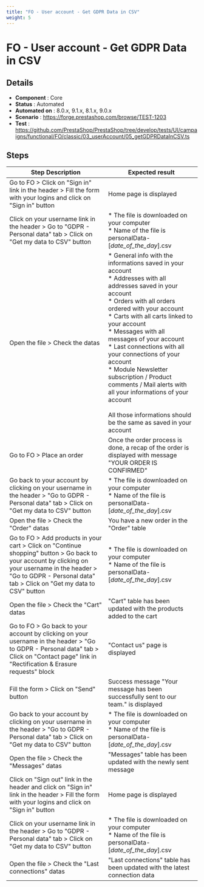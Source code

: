 ```yaml
---
title: "FO - User account - Get GDPR Data in CSV"
weight: 5
---
```


# FO - User account - Get GDPR Data in CSV
## Details
* **Component** : Core
* **Status** : Automated
* **Automated on** : 8.0.x, 9.1.x, 8.1.x, 9.0.x
* **Scenario** : https://forge.prestashop.com/browse/TEST-1203
* **Test** : https://github.com/PrestaShop/PrestaShop/tree/develop/tests/UI/campaigns/functional/FO/classic/03_userAccount/05_getGDPRDataInCSV.ts

## Steps
| Step Description | Expected result |
| ----- | ----- |
| Go to FO > Click on "Sign in" link in the header > Fill the form with your logins and click on "Sign in" button | Home page is displayed |
| Click on your username link in the header > Go to "GDPR - Personal data" tab > Click on "Get my data to CSV" button | * The file is downloaded on your computer<br> * Name of the file is personalData-[_date_of_the_day_].csv |
| Open the file > Check the datas | * General info with the informations saved in your account<br> * Addresses with all addresses saved in your account<br> * Orders with all orders ordered with your account<br> * Carts with all carts linked to your account<br> * Messages with all messages of your account<br> * Last connections with all your connections of your account<br> * Module Newsletter subscription / Product comments / Mail alerts with all your informations of your account<br><br>All those informations should be the same as saved in your account |
| Go to FO > Place an order | Once the order process is done, a recap of the order is displayed with message "YOUR ORDER IS CONFIRMED" |
| Go back to your account by clicking on your username in the header > "Go to GDPR - Personal data" tab > Click on "Get my data to CSV" button | * The file is downloaded on your computer<br> * Name of the file is personalData-[_date_of_the_day_].csv |
| Open the file > Check the "Order" datas | You have a new order in the "Order" table |
| Go to FO > Add products in your cart > Click on "Continue shopping" button > Go back to your account by clicking on your username in the header > "Go to GDPR - Personal data" tab > Click on "Get my data to CSV" button | * The file is downloaded on your computer<br> * Name of the file is personalData-[_date_of_the_day_].csv |
| Open the file > Check the "Cart" datas | "Cart" table has been updated with the products added to the cart |
| Go to FO > Go back to your account by clicking on your username in the header > "Go to GDPR - Personal data" tab > Click on "Contact page" link in "Rectification & Erasure requests" block | "Contact us" page is displayed |
| Fill the form > Click on "Send" button | Success message "Your message has been successfully sent to our team." is displayed |
| Go back to your account by clicking on your username in the header > "Go to GDPR - Personal data" tab > Click on "Get my data to CSV" button | * The file is downloaded on your computer<br> * Name of the file is personalData-[_date_of_the_day_].csv |
| Open the file > Check the "Messages" datas | "Messages" table has been updated with the newly sent message |
| Click on "Sign out" link in the header and click on "Sign in" link in the header > Fill the form with your logins and click on "Sign in" button | Home page is displayed |
| Click on your username link in the header > Go to "GDPR - Personal data" tab > Click on "Get my data to CSV" button | * The file is downloaded on your computer<br> * Name of the file is personalData-[_date_of_the_day_].csv |
| Open the file > Check the "Last connections" datas | "Last connections" table has been updated with the latest connection data |
